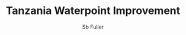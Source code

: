 ---
layout: post
title: "Tanzania Waterpoint Improvement"
author: "Sb Fuller"
tags: [Tanzania, Waterpoints]
image: tn_03.png
---